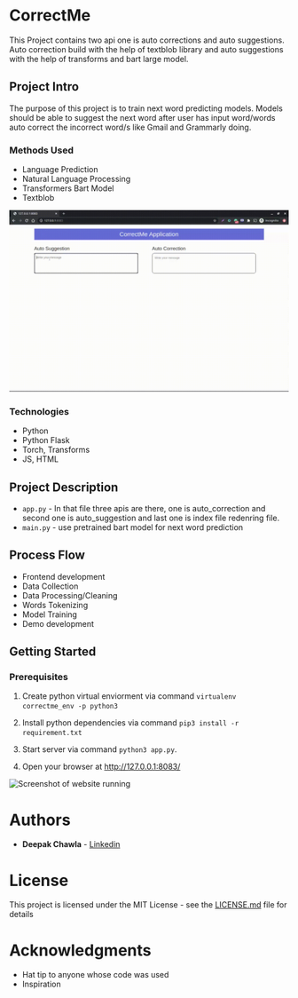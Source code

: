 # CorrectMe
This Project contains two api one is auto corrections and auto suggestions.
Auto correction build with the help of textblob library and auto suggestions with the help of transforms and bart large model.

## Project Intro
The purpose of this project is to train next word predicting models. Models should be able to suggest the next word after user has input word/words
auto correct the incorrect word/s like Gmail and Grammarly doing. 

### Methods Used
* Language Prediction
* Natural Language Processing
* Transformers Bart Model
* Textblob

![CorrectMe](correctme.gif)

### Technologies
* Python
* Python Flask
* Torch, Transforms
* JS, HTML

## Project Description
* `app.py` - In that file three apis are there, one is auto_correction and second one is auto_suggestion and last one is index file redenring file. 
* `main.py` - use pretrained bart model for next word prediction

## Process Flow
- Frontend development
- Data Collection
- Data Processing/Cleaning
- Words Tokenizing
- Model Training
- Demo development

## Getting Started

### Prerequisites
1. Create python virtual enviorment via command
`virtualenv correctme_env -p python3`

2. Install python dependencies via command
`pip3 install -r requirement.txt`

3. Start server via command `python3 app.py`.

4. Open your browser at http://127.0.0.1:8083/


![Screenshot of website running](assets/predword.png)

# Authors

* **Deepak Chawla** - [Linkedin](https://www.linkedin.com/in/deepakchawla1307/)

# License

This project is licensed under the MIT License - see the [LICENSE.md](LICENSE.md) file for details

# Acknowledgments

* Hat tip to anyone whose code was used
* Inspiration